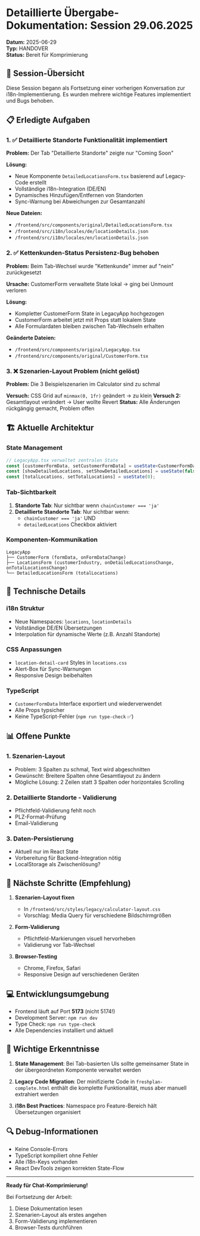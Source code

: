 # Detaillierte Übergabe-Dokumentation: Session 29.06.2025

**Datum:** 2025-06-29  
**Typ:** HANDOVER  
**Status:** Bereit für Komprimierung

## 🎯 Session-Übersicht

Diese Session begann als Fortsetzung einer vorherigen Konversation zur i18n-Implementierung. Es wurden mehrere wichtige Features implementiert und Bugs behoben.

## 📋 Erledigte Aufgaben

### 1. ✅ Detaillierte Standorte Funktionalität implementiert

**Problem:** Der Tab "Detaillierte Standorte" zeigte nur "Coming Soon"

**Lösung:** 
- Neue Komponente `DetailedLocationsForm.tsx` basierend auf Legacy-Code erstellt
- Vollständige i18n-Integration (DE/EN)
- Dynamisches Hinzufügen/Entfernen von Standorten
- Sync-Warnung bei Abweichungen zur Gesamtanzahl

**Neue Dateien:**
- `/frontend/src/components/original/DetailedLocationsForm.tsx`
- `/frontend/src/i18n/locales/de/locationDetails.json`
- `/frontend/src/i18n/locales/en/locationDetails.json`

### 2. ✅ Kettenkunden-Status Persistenz-Bug behoben

**Problem:** Beim Tab-Wechsel wurde "Kettenkunde" immer auf "nein" zurückgesetzt

**Ursache:** CustomerForm verwaltete State lokal → ging bei Unmount verloren

**Lösung:**
- Kompletter CustomerForm State in LegacyApp hochgezogen
- CustomerForm arbeitet jetzt mit Props statt lokalem State
- Alle Formulardaten bleiben zwischen Tab-Wechseln erhalten

**Geänderte Dateien:**
- `/frontend/src/components/original/LegacyApp.tsx`
- `/frontend/src/components/original/CustomerForm.tsx`

### 3. ❌ Szenarien-Layout Problem (nicht gelöst)

**Problem:** Die 3 Beispielszenarien im Calculator sind zu schmal

**Versuch:** CSS Grid auf `minmax(0, 1fr)` geändert → zu klein
**Versuch 2:** Gesamtlayout verändert → User wollte Revert
**Status:** Alle Änderungen rückgängig gemacht, Problem offen

## 🏗️ Aktuelle Architektur

### State Management
```typescript
// LegacyApp.tsx verwaltet zentralen State
const [customerFormData, setCustomerFormData] = useState<CustomerFormData>({...});
const [showDetailedLocations, setShowDetailedLocations] = useState(false);
const [totalLocations, setTotalLocations] = useState(0);
```

### Tab-Sichtbarkeit
1. **Standorte Tab**: Nur sichtbar wenn `chainCustomer === 'ja'`
2. **Detaillierte Standorte Tab**: Nur sichtbar wenn:
   - `chainCustomer === 'ja'` UND
   - `detailedLocations` Checkbox aktiviert

### Komponenten-Kommunikation
```
LegacyApp
├── CustomerForm (formData, onFormDataChange)
├── LocationsForm (customerIndustry, onDetailedLocationsChange, onTotalLocationsChange)
└── DetailedLocationsForm (totalLocations)
```

## 🔧 Technische Details

### i18n Struktur
- Neue Namespaces: `locations`, `locationDetails`
- Vollständige DE/EN Übersetzungen
- Interpolation für dynamische Werte (z.B. Anzahl Standorte)

### CSS Anpassungen
- `location-detail-card` Styles in `locations.css`
- Alert-Box für Sync-Warnungen
- Responsive Design beibehalten

### TypeScript
- `CustomerFormData` Interface exportiert und wiederverwendet
- Alle Props typsicher
- Keine TypeScript-Fehler (`npm run type-check` ✅)

## 📊 Offene Punkte

### 1. Szenarien-Layout
- Problem: 3 Spalten zu schmal, Text wird abgeschnitten
- Gewünscht: Breitere Spalten ohne Gesamtlayout zu ändern
- Mögliche Lösung: 2 Zeilen statt 3 Spalten oder horizontales Scrolling

### 2. Detaillierte Standorte - Validierung
- Pflichtfeld-Validierung fehlt noch
- PLZ-Format-Prüfung
- Email-Validierung

### 3. Daten-Persistierung
- Aktuell nur im React State
- Vorbereitung für Backend-Integration nötig
- LocalStorage als Zwischenlösung?

## 🚀 Nächste Schritte (Empfehlung)

1. **Szenarien-Layout fixen**
   - In `/frontend/src/styles/legacy/calculator-layout.css`
   - Vorschlag: Media Query für verschiedene Bildschirmgrößen
   
2. **Form-Validierung**
   - Pflichtfeld-Markierungen visuell hervorheben
   - Validierung vor Tab-Wechsel
   
3. **Browser-Testing**
   - Chrome, Firefox, Safari
   - Responsive Design auf verschiedenen Geräten

## 💻 Entwicklungsumgebung

- Frontend läuft auf Port **5173** (nicht 5174!)
- Development Server: `npm run dev`
- Type Check: `npm run type-check`
- Alle Dependencies installiert und aktuell

## 📝 Wichtige Erkenntnisse

1. **State Management**: Bei Tab-basierten UIs sollte gemeinsamer State in der übergeordneten Komponente verwaltet werden

2. **Legacy Code Migration**: Der minifizierte Code in `freshplan-complete.html` enthält die komplette Funktionalität, muss aber manuell extrahiert werden

3. **i18n Best Practices**: Namespace pro Feature-Bereich hält Übersetzungen organisiert

## 🔍 Debug-Informationen

- Keine Console-Errors
- TypeScript kompiliert ohne Fehler
- Alle i18n-Keys vorhanden
- React DevTools zeigen korrekten State-Flow

---

**Ready für Chat-Komprimierung!**

Bei Fortsetzung der Arbeit:
1. Diese Dokumentation lesen
2. Szenarien-Layout als erstes angehen
3. Form-Validierung implementieren
4. Browser-Tests durchführen